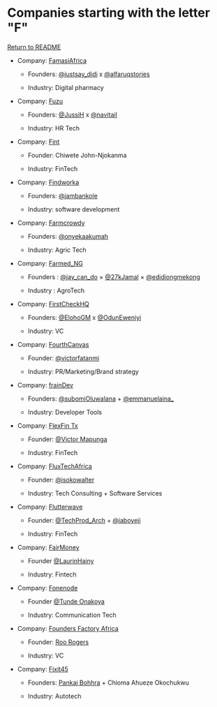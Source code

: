 # Companies starting with the letter "F"

[Return to README](../README.md)

- Company: [FamasiAfrica](https://www.famasi.africa/plans-and-pricing/)

  - Founders: [@justsay_didi](https://twitter.com/justsay_didi) x [@alfaruqstories](https://twitter.com/alfaruqstories)

  - Industry: Digital pharmacy

- Company: [Fuzu](https://www.fuzu.com)

  - Founders: [@JussiH](https://twitter.com/JussiH) x [@navitail](https://twitter.com/navitail)

  - Industry: HR Tech

- Company: [Fint](https://www.fint.ng)

  - Founder: Chiwete John-Njokanma

  - Industry: FinTech

- Company: [Findworka](https://findworka.com)

  - Founders: [@iambankole](https://twitter.com/iambankole)

  - Industry: software development

- Company: [Farmcrowdy](https://www.farmcrowdy.com)

  - Founders: [@onyekaakumah](https://twitter.com/onyekaakumah)

  - Industry: Agric Tech
  
- Company: [Farmed_NG](https://facebook.com/FarmedForte/)

  - Founders : [@jay_can_do](https://twitter.com/jay_can_do) × [@27kJamal](https://twitter.com/27kJamal) × [@edidiongmekong](https://twitter.com/edidiongmekong)

  - Industry : AgroTech

- Company: [FirstCheckHQ](https://www.firstcheck.africa/)

  - Founders: [@ElohoGM](https://twitter.com/ElohoGM) x [@OdunEweniyi](https://twitter.com/OdunEweniyi)

  - Industry: VC

- Company: [FourthCanvas](https://africachallengerbrands.com/)

  - Founder: [@victorfatanmi](https://twitter.com/victorfatanmi)

  - Industry: PR/Marketing/Brand strategy

- Company: [frainDev](https://frain.dev/)

  - Founders: [@subomiOluwalana](https://twitter.com/subomiOluwalana) + [@emmanuelaina\_](https://twitter.com/emmanuelaina_)

  - Industry: Developer Tools

- Company: [FlexFin Tx](https://flexfintx.com/)

  - Founder: [@Victor Mapunga](https://twitter.com/victor_mapunga)

  - Industry: FinTech
   
- Company: [FluxTechAfrica](https://fluxtechafrica.com/)

  - Founder: [@isokowalter](https://twitter.com/isokowalter)

  - Industry: Tech Consulting + Software Services
   

- Company: [Flutterwave](https://flutterwave.com/)

  - Founder: [@TechProd_Arch](https://twitter.com/TechProd_Arch) + [@iaboyeji](https://twitter.com/iaboyeji)

  - Industry: FinTech

- Company: [FairMoney](https://fairmoney.io)

  - Founder [@LaurinHainy](https://twitter.com/LaurinHainy)
  
  - Industry: Fintech
    
- Company: [Fonenode](https://fonenode.com/)

  - Founder [@Tunde Onakoya](https://twitter.com/Tunde_OD)
  
  - Industry: Communication Tech

- Company: [Founders Factory Africa](https://www.foundersfactory.africa/)

  - Founder: [Roo Rogers](https://www.linkedin.com/in/roorogers/)

  - Industry: VC

- Company: [Fixit45](https://fixit45.com/)

  - Founders: [Pankaj Bohhra](https://www.linkedin.com/in/pankaj-bohhra-94087943/) + Chioma Ahueze Okochukwu

  - Industry: Autotech
